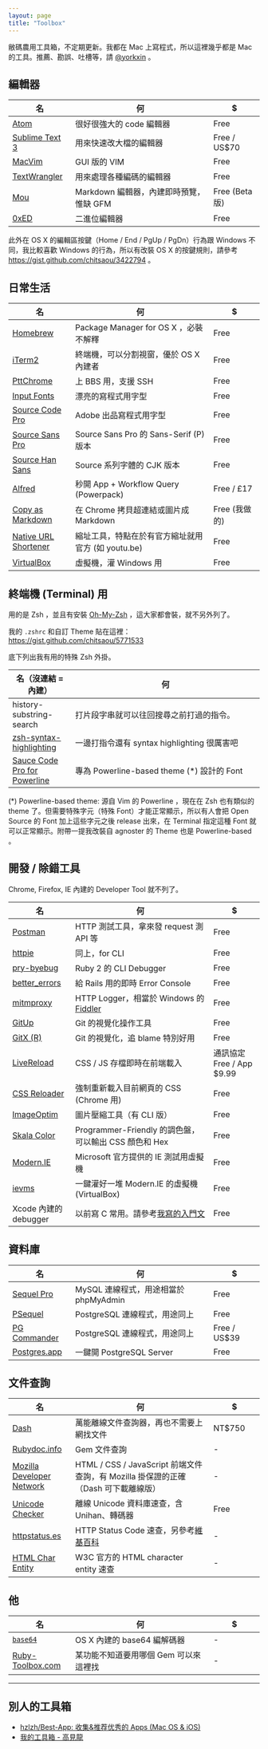 ```yaml
---
layout: page
title: "Toolbox"
---
```


敝碼農用工具箱，不定期更新。我都在 Mac 上寫程式，所以這裡幾乎都是 Mac 的工具。推薦、勘誤、吐槽等，請 [@yorkxin](https://twitter.com/yorkxin) 。

<style type="text/css">
table {
  width: 100%;
}

table td:nth-child(1) {
  width: 25%;
}

table td:nth-child(3) {
  width: 20%;
}
</style>

## 編輯器

| 名 | 何 | $ |
|----|----|---|
| [Atom](https://atom.io) | 很好很強大的 code 編輯器 | Free |
| [Sublime Text 3](http://www.sublimetext.com/) | 用來快速改大檔的編輯器 | Free / US$70 |
| [MacVim](https://code.google.com/p/macvim/) | GUI 版的 VIM | Free |
| [TextWrangler](http://www.barebones.com/products/textwrangler/) | 用來處理各種編碼的編輯器 | Free |
| [Mou](http://mouapp.com/) | Markdown 編輯器，內建即時預覽，惟缺 GFM | Free (Beta 版) |
| [0xED](http://www.suavetech.com/0xed/) | 二進位編輯器 | Free |

此外在 OS X 的編輯區按鍵（Home / End / PgUp / PgDn）行為跟 Windows 不同，我比較喜歡 Windows 的行為，所以有改裝 OS X 的按鍵規則，請參考 https://gist.github.com/chitsaou/3422794 。

## 日常生活

| 名 | 何 | $ |
|----|----|---|
| [Homebrew](http://brew.sh) | Package Manager for OS X ，必裝不解釋 | Free |
| [iTerm2](http://www.iterm2.com) | 終端機，可以分割視窗，優於 OS X 內建者 | Free |
| [PttChrome](https://chrome.google.com/webstore/detail/pttchrome/hhnlfapopmaimdlldbknjdgekpgffmbo?gl=TW&hl=zh-TW) | 上 BBS 用，支援 SSH | Free |
| [Input Fonts](http://input.fontbureau.com/) | 漂亮的寫程式用字型 | Free |
| [Source Code Pro](https://github.com/adobe/source-code-pro) | Adobe 出品寫程式用字型 | Free |
| [Source Sans Pro](https://github.com/adobe/source-sans-pro) | Source Sans Pro 的 Sans-Serif (P) 版本 | Free |
| [Source Han Sans](https://github.com/adobe-fonts/source-han-sans) | Source 系列字體的 CJK 版本 | Free |
| [Alfred](http://www.alfredapp.com/) | 秒開 App + Workflow Query (Powerpack) | Free / £17 |
| [Copy as Markdown](https://chrome.google.com/webstore/detail/copy-as-markdown/fkeaekngjflipcockcnpobkpbbfbhmdn) | 在 Chrome 拷貝超連結或圖片成 Markdown | Free (我做的) |
| [Native URL Shortener](https://chrome.google.com/webstore/detail/native-url-shortener/ngmiekalinhgehhfjbbiabodfeahckhe) | 縮址工具，特點在於有官方縮址就用官方 (如 youtu.be) | Free |
| [VirtualBox](https://www.virtualbox.org/) | 虛擬機，灌 Windows 用 | Free |

## 終端機 (Terminal) 用

用的是 Zsh ，並且有安裝 [Oh-My-Zsh](https://github.com/robbyrussell/oh-my-zsh) ，這大家都會裝，就不另外列了。

我的 `.zshrc` 和自訂 Theme 貼在這裡： https://gist.github.com/chitsaou/5771533

底下列出我有用的特殊 Zsh 外掛。

| 名（沒連結 = 內建） | 何 |
|----|----|
| history-substring-search | 打片段字串就可以往回搜尋之前打過的指令。 |
| [zsh-syntax-highlighting](https://github.com/zsh-users/zsh-syntax-highlighting) | 一邊打指令還有 syntax highlighting 很厲害吧 |
| [Sauce Code Pro for Powerline](https://github.com/Lokaltog/powerline-fonts/tree/master/SourceCodePro) | 專為 Powerline-based theme (\*) 設計的 Font |

(\*) Powerline-based theme: 源自 Vim 的 Powerline ，現在在 Zsh 也有類似的 theme 了。但需要特殊字元（特殊 Font）才能正常顯示，所以有人會把 Open Source 的 Font 加上這些字元之後 release 出來，在 Terminal 指定這種 Font 就可以正常顯示。附帶一提我改裝自 agnoster 的 Theme 也是 Powerline-based 。

## 開發 / 除錯工具

Chrome, Firefox, IE 內建的 Developer Tool 就不列了。

| 名 | 何 | $ |
|----|----|---|
| [Postman](http://www.getpostman.com) | HTTP 測試工具，拿來發 request 測 API 等 | Free |
| [httpie](https://github.com/jakubroztocil/httpie) | 同上，for CLI | Free |
| [pry-byebug](https://github.com/deivid-rodriguez/pry-byebug) | Ruby 2 的 CLI Debugger | Free |
| [better\_errors](https://github.com/charliesome/better_errors) | 給 Rails 用的即時 Error Console | Free |
| [mitmproxy](http://mitmproxy.org) | HTTP Logger，相當於 Windows 的 [Fiddler](http://www.telerik.com/fiddler) | Free |
| [GitUp](http://gitup.co/) | Git 的視覺化操作工具 | Free |
| [GitX (R)](http://rowanj.github.io/gitx/) | Git 的視覺化，追 blame 特別好用 | Free |
| [LiveReload](http://livereload.com) | CSS / JS 存檔即時在前端載入 | 通訊協定 Free / App $9.99 |
| [CSS Reloader](https://chrome.google.com/webstore/detail/css-reloader/dnfpcpfijpdhabaoieccoclghgplmpbd) | 強制重新載入目前網頁的 CSS (Chrome 用) | Free |
| [ImageOptim](http://imageoptim.com/) | 圖片壓縮工具（有 CLI 版） | Free |
| [Skala Color](http://bjango.com/mac/skalacolor/) | Programmer-Friendly 的調色盤，可以輸出 CSS 顏色和 Hex | Free |
| [Modern.IE](http://modern.ie) | Microsoft 官方提供的 IE 測試用虛擬機 | Free |
| [ievms](https://github.com/xdissent/ievms) | 一鍵灌好一堆 Modern.IE 的虛擬機 (VirtualBox) | Free |
| Xcode 內建的 debugger | 以前寫 C 常用。請參考[我寫的入門文](http://blog.yorkxin.org/posts/2009/03/15/fundamental-c-with-xcode) | Free |

## 資料庫

| 名 | 何 | $ |
|----|----|---|
| [Sequel Pro](http://www.sequelpro.com/) | MySQL 連線程式，用途相當於 phpMyAdmin | Free |
| [PSequel](http://www.psequel.com/) | PostgreSQL 連線程式，用途同上 | Free |
| [PG Commander](https://eggerapps.at/pgcommander/) | PostgreSQL 連線程式，用途同上 | Free / US$39 |
| [Postgres.app](http://postgresapp.com/) | 一鍵開 PostgreSQL Server | Free |

## 文件查詢

| 名 | 何 | $ |
|----|----|---|
| [Dash](http://kapeli.com/dash) | 萬能離線文件查詢器，再也不需要上網找文件 | NT$750 |
| [Rubydoc.info](http://rubydoc.info) | Gem 文件查詢 | - |
| [Mozilla Developer Network](https://developer.mozilla.org/en-US/) | HTML / CSS / JavaScript 前端文件查詢，有 Mozilla 掛保證的正確（Dash 可下載離線版） | - |
| [Unicode Checker](http://earthlingsoft.net/UnicodeChecker/) | 離線 Unicode 資料庫速查，含 Unihan、轉碼器 | Free |
| [httpstatus.es](http://httpstatus.es/) | HTTP Status Code 速查，另參考[維基百科](http://en.wikipedia.org/wiki/List_of_HTTP_status_codes) | - |
| [HTML Char Entity](http://dev.w3.org/html5/html-author/charref) | W3C 官方的 HTML character entity 速查 | - |

## 他

| 名 | 何 | $ |
|----|----|---|
| [`base64`](https://developer.apple.com/library/mac/documentation/Darwin/Reference/Manpages/man1/base64.1.html) | OS X 內建的 base64 編解碼器 | - |
| [Ruby-Toolbox.com](https://www.ruby-toolbox.com/) | 某功能不知道要用哪個 Gem 可以來這裡找 | - |


---

## 別人的工具箱

* [hzlzh/Best-App: 收集&推荐优秀的 Apps (Mac OS & iOS)](https://github.com/hzlzh/Best-App)
* [我的工具箱 - 高見龍](http://blog.eddie.com.tw/2012/01/04/my-toolbox/)

